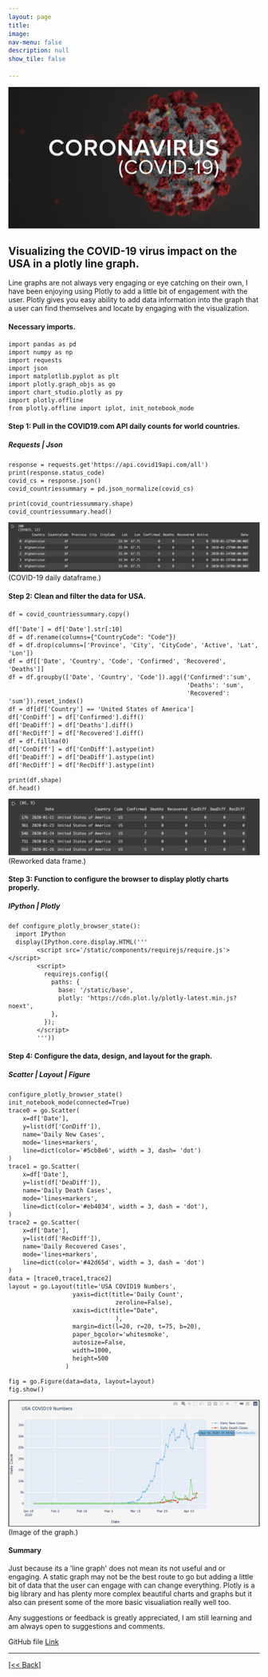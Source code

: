 ```yaml
---
layout: page
title:
image: 
nav-menu: false
description: null
show_tile: false

---
```


![Covid19Header2](/assets/images/PLGCovidHeader2.jpg) <br>

## Visualizing the COVID-19 virus impact on the USA in a plotly line graph.

Line graphs are not always very engaging or eye catching on their own, I have been enjoying using Plotly to add a 
little bit of engagement with the user.  Plotly gives you easy ability to add data information into the graph that a 
user can find themselves and locate by engaging with the visualization.

#### Necessary imports.
```
import pandas as pd
import numpy as np
import requests
import json
import matplotlib.pyplot as plt
import plotly.graph_objs as go
import chart_studio.plotly as py
import plotly.offline
from plotly.offline import iplot, init_notebook_mode
```

#### Step 1: Pull in the COVID19.com API daily counts for world countries.
##### Requests | Json
```
response = requests.get'https://api.covid19api.com/all')
print(response.status_code)
covid_cs = response.json()
covid_countriessummary = pd.json_normalize(covid_cs)
```
```
print(covid_countriessummary.shape)
covid_countriessummary.head()
```
![Covid19LineGraph](/assets/images/PLG1.png) <br>
(COVID-19 daily dataframe.)

#### Step 2: Clean and filter the data for USA.
```
df = covid_countriessummary.copy()
```
```
df['Date'] = df['Date'].str[:10]
df = df.rename(columns={"CountryCode": "Code"})
df = df.drop(columns=['Province', 'City', 'CityCode', 'Active', 'Lat', 'Lon'])
df = df[['Date', 'Country', 'Code', 'Confirmed', 'Recovered', 'Deaths']]
df = df.groupby(['Date', 'Country', 'Code']).agg({'Confirmed':'sum', 
                                                  'Deaths': 'sum', 
                                                  'Recovered': 'sum'}).reset_index()
df = df[df['Country'] == 'United States of America']
df['ConDiff'] = df['Confirmed'].diff()
df['DeaDiff'] = df['Deaths'].diff()
df['RecDiff'] = df['Recovered'].diff()
df = df.fillna(0)
df['ConDiff'] = df['ConDiff'].astype(int)
df['DeaDiff'] = df['DeaDiff'].astype(int)
df['RecDiff'] = df['RecDiff'].astype(int)
```
```
print(df.shape)
df.head()
```
![Covid19LineGraph](/assets/images/PLG2.png) <br>
(Reworked data frame.)

#### Step 3: Function to configure the browser to display plotly charts properly.
##### IPython | Plotly
```
def configure_plotly_browser_state():
  import IPython
  display(IPython.core.display.HTML('''
        <script src='/static/components/requirejs/require.js'></script>
        <script>
          requirejs.config({
            paths: {
              base: '/static/base',
              plotly: 'https://cdn.plot.ly/plotly-latest.min.js?noext',
            },
          });
        </script>
        '''))
```

#### Step 4: Configure the data, design, and layout for the graph.
##### Scatter | Layout | Figure
```
configure_plotly_browser_state()
init_notebook_mode(connected=True)
trace0 = go.Scatter(
    x=df['Date'],
    y=list(df['ConDiff']),
    name='Daily New Cases',
    mode='lines+markers',
    line=dict(color='#5cb8e6', width = 3, dash= 'dot')
)
trace1 = go.Scatter(
    x=df['Date'],
    y=list(df['DeaDiff']),
    name='Daily Death Cases',
    mode='lines+markers',
    line=dict(color='#eb4034', width = 3, dash = 'dot'),
)
trace2 = go.Scatter(
    x=df['Date'],
    y=list(df['RecDiff']),
    name='Daily Recovered Cases',
    mode='lines+markers',
    line=dict(color='#42d65d', width = 3, dash = 'dot')
)
data = [trace0,trace1,trace2]
layout = go.Layout(title='USA COVID19 Numbers',
                  yaxis=dict(title='Daily Count', 
                              zeroline=False),
                  xaxis=dict(title="Date",
                              ),
                  margin=dict(l=20, r=20, t=75, b=20),
                  paper_bgcolor='whitesmoke',
                  autosize=False,
                  width=1000,
                  height=500                                    
                )                            
```
```
fig = go.Figure(data=data, layout=layout)
fig.show()
```
![Covid19LineGraph](/assets/images/PLG3.png) <br>
(Image of the graph.)

#### Summary
Just because its a 'line graph' does not mean its not useful and  or engaging.  A static graph may not be the best route 
to go but adding a little bit of data that the user can engage with can change everything.  Plotly is a big library and has 
plenty more complex beautiful charts and graphs but it also can present some of the more basic visualiation really well too.

Any suggestions or feedback is greatly appreciated, I am still learning and am always open to suggestions and comments.

GitHub file 
[Link]({{'https://github.com/CVanchieri/DSPortfolio/blob/master/posts/PlotlyCOVID19LineGraphPost/PlotlyCovid19LineGraph.ipynb'}})




---
[[<< Back]](https://cvanchieri.github.io/DSPortfolio/Tile_DVisualizations.html)

